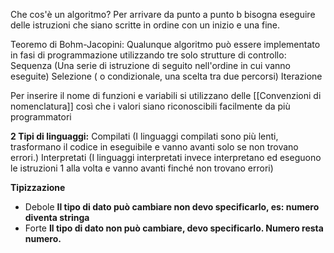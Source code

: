 Che cos'è un algoritmo?
Per arrivare da punto a punto b bisogna eseguire delle istruzioni che siano scritte in ordine con un inizio e una fine.

Teoremo di Bohm-Jacopini:
Qualunque algoritmo può essere implementato in fasi di programmazione utilizzando tre solo strutture di controllo:
Sequenza (Una serie di istruzione di seguito nell'ordine in cui vanno eseguite)
Selezione ( o condizionale, una scelta tra due percorsi)
Iterazione

Per inserire il nome di funzioni e variabili si utilizzano delle [[Convenzioni di nomenclatura]] così che i valori siano riconoscibili facilmente da più programmatori

**2 Tipi di linguaggi:**
Compilati (I linguaggi compilati sono più lenti, trasformano il codice in eseguibile e vanno avanti solo se non trovano errori.)
Interpretati (I linguaggi interpretati invece interpretano ed eseguono le istruzioni 1 alla volta e vanno avanti finché non trovano errori)

**Tipizzazione**
- Debole **Il tipo di dato può cambiare non devo specificarlo, es: numero diventa stringa**
- Forte **Il tipo di dato non può cambiare, devo specificarlo. Numero resta numero.**
